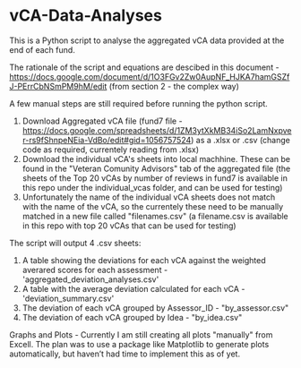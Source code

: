 # vCA-Data-Analyses


This is a Python script to analyse the aggregated vCA data provided at the end of each fund. 

The rationale of the script and equations are descibed in this document - https://docs.google.com/document/d/1O3FGv2Zw0AupNF_HJKA7hamGSZfJ-PErrCbNSmPM9hM/edit
(from section 2 - the complex way)

A few manual steps are still required before running the python script. 
1. Download Aggregated vCA file (fund7 file - https://docs.google.com/spreadsheets/d/1ZM3ytXkMB34iSo2LamNxpver-rs9fShnpeNEia-VdBo/edit#gid=1056757524) as a .xlsx or .csv (change code as required, currentely reading from .xlsx)
2. Download the individual vCA's sheets into local machhine. These can be found in the "Veteran Comunity Advisors" tab of the aggregated file (the sheets of the Top 20 vCAs by number of reviews in fund7 is available in this repo under the individual_vcas folder, and can be used for testing)
3. Unfortunately the name of the individual vCA sheets does not match with the name of the vCA, so the currentely these need to be manually matched in a new file called "filenames.csv" (a filename.csv is available in this repo with top 20 vCAs that can be used for testing)

The script will output 4 .csv sheets:
1. A table showing the deviations for each vCA against the weighted averared scores for each assessment - 'aggregated_deviation_analyses.csv'
2. A table with the average deviation calculated for each vCA - 'deviation_summary.csv'
3. The deviation of each vCA grouped by Assessor_ID - "by_assessor.csv"
4. The deviation of each vCA grouped by Idea - "by_idea.csv"

Graphs and Plots - Currently I am still creating all plots "manually" from Excell. The plan was to use a package like Matplotlib to generate plots automatically, but haven’t had time to implement this as of yet.    
